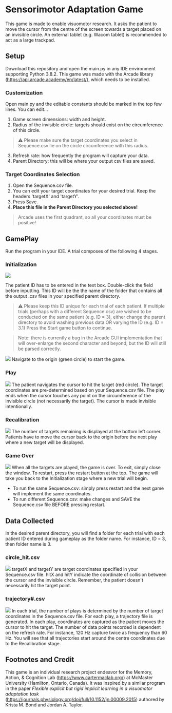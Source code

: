 # Sensorimotor Adaptation Game
This game is made to enable visuomotor research. It asks the patient to move the cursor from the centre of the screen towards a target placed on an invisible circle. An external tablet (e.g. Wacom tablet) is recommended to act as a large trackpad. 

## Setup
Download this repository and open the main.py in any IDE environment supporting Python 3.8.2. This game was made with the Arcade library (https://api.arcade.academy/en/latest/), which needs to be installed. 

### Customization
Open main.py and the editable constants should be marked in the top few lines. 
You can edit...
1. Game screen dimensions: width and height.
2. Radius of the invisible circle: targets should exist on the circumference of this circle.
 > :warning: Please make sure the target coordinates you select in Sequence.csv lie on the circle circumference with this radius.
3. Refresh rate: how frequently the program will capture your data. 
4. Parent Directory: this will be where your output csv files are saved. 

### Target Coordinates Selection 
1. Open the Sequence.csv file.
2. You can edit your target coordinates for your desired trial. Keep the headers 'targetX' and 'targetY'. 
3. Press Save. 
4. **Place this file in the Parent Directory you selected above!**
> Arcade uses the first quadrant, so all your coordinates must be positive!

## GamePlay
Run the program in your IDE. A trial composes of the following 4 stages. 
### Initialization
<img src="https://user-images.githubusercontent.com/104324501/165000377-9e91a0d9-3199-41ac-9c3f-7ad9e7f41f5c.png">

The patient ID has to be entered in the text box. Double-click the field before inputting. 
This ID will be the the name of the folder that contains all the output .csv files in your specified parent directory.
> :warning: Please keep this ID unique for each trial of each patient. If multiple trials (perhaps with a different Sequence.csv) are wished to be conducted on the same patient (e.g. ID = 3), either change the parent directory to avoid washing previous data OR varying the ID (e.g. ID = 3.1)
Press the Start game button to continue. 

> Note: there is currently a bug in the Arcade GUI implementation that will over-enlarge the second character and beyond, but the ID will still be parsed correctly. 
<img src="https://user-images.githubusercontent.com/104324501/165000400-8c6e4bc4-2c76-494e-b1ba-8b0435c7596d.png">
Navigate to the origin (green circle) to start the game. 

### Play 
<img src="https://user-images.githubusercontent.com/104324501/165000422-954a6d13-7cbd-41a5-b72b-f087f9d19eec.png">
The patient navigates the cursor to hit the target (red circle). The target coordinates are pre-determined based on your Sequence.csv file. The play ends when the cursor touches any point on the circumference of the invisible circle (not necessarily the target). The cursor is made invisible intentionally. 

### Recalibration
<img src="https://user-images.githubusercontent.com/104324501/165000410-4ab4eb93-229e-497e-91e3-062058189aa2.png">
The number of targets remaining is displayed at the bottom left corner. Patients have to move the cursor back to the origin before the next play where a new target will be displayed. 

### Game Over
<img src="https://user-images.githubusercontent.com/104324501/165000425-f9ddae61-804c-40a8-8608-d4a63f827065.png">
When all the targets are played, the game is over. To exit, simply close the window. 
To restart, press the restart button at the top. The game will take you back to the Initialization stage where a new trial will begin. 

- To run the same Sequence.csv: simply press restart and the next game will implement the same coordinates. 
- To run different Sequence.csv: make changes and SAVE the Sequence.csv file BEFORE pressing restart.

## Data Collected
In the desired parent directory, you will find a folder for each trial with each patient ID entered during gameplay as the folder name. For instance, ID = 3, then folder name is 3. 

### circle_hit.csv
<img src="https://user-images.githubusercontent.com/104324501/165001092-0482751f-94bc-490a-913e-6dbf7bba3110.png">
targetX and targetY are target coordinates specified in your Sequence.csv file. hitX and hitY indicate the coordinate of collision between the cursor and the invisible circle. Remember, the patient doesn't necessarily hit the target point. 

### trajectory#.csv
<img src="https://user-images.githubusercontent.com/104324501/165001326-2a822725-b59a-4a17-a216-80d528ba746c.png">
In each trial, the number of plays is determined by the number of target coordinates in the Sequence.csv file. For each play, a trajectory file is generated. In each play, coordinates are captured as the patient moves the cursor to hit the target. The number of data points recorded is dependent on the refresh rate. For instance, 120 Hz capture twice as frequency than 60 Hz. You will see that all trajectories start around the centre coordinates due to the Recalibration stage. 

## Footnotes and Credit
This game is an individual research project endeavor for the Memory, Action, & Cognition Lab (https://www.cartermaclab.org/) at McMaster University (Hamilton, Ontario, Canada). It was inspired by a similar program in the paper _Flexible explicit but rigid implicit learning in a visuomotor adaptation task_ (https://journals.physiology.org/doi/full/10.1152/jn.00009.2015) authored by Krista M. Bond and Jordan A. Taylor. 




